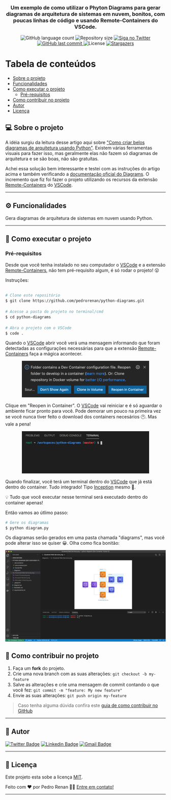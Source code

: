 <h3 align="center">
    Um exemplo de como utilizar o Phyton Diagrams para gerar diagramas de arquitetura de sistemas em nuvem, bonitos, com poucas linhas de código e usando Remote-Containers do VSCode.
</h3>

<p align="center">
  <img alt="GitHub language count" src="https://img.shields.io/github/languages/count/pedrorenan/python-diagrams">

  <img alt="Repository size" src="https://img.shields.io/github/repo-size/pedrorenan/python-diagrams">

  <a href="https://www.twitter.com/pedrorenan/">
    <img alt="Siga no Twitter" src="https://img.shields.io/twitter/url?url=https://github.com/pedrorenan/python-diagrams">
  </a>
  
  <a href="https://github.com/tgmarinho/README-ecoleta/commits/master">
    <img alt="GitHub last commit" src="https://img.shields.io/github/last-commit/pedrorenan/python-diagrams">
  </a>
    
   <img alt="License" src="https://img.shields.io/badge/license-MIT-brightgreen">
   <a href="https://github.com/pedrorenan/python-diagrams/stargazers">
    <img alt="Stargazers" src="https://img.shields.io/github/stars/pedrorenan/python-diagrams?style=social">
  </a>
  
</p>


Tabela de conteúdos
=================
<!--ts-->
   * [Sobre o projeto](#-sobre-o-projeto)
   * [Funcionalidades](#-funcionalidades)
   * [Como executar o projeto](#-como-executar-o-projeto)
     * [Pré-requisitos](#pré-requisitos)
   * [Como contribuir no projeto](#-como-contribuir-no-projeto)
   * [Autor](#-autor)
   * [Licença](#user-content--licença)
<!--te-->


## 💻 Sobre o projeto

A idéia surgiu da leitura desse artigo aqui sobre ["Como criar belos diagramas de arquitetura  usando Python"](https://towardsdatascience.com/create-beautiful-architecture-diagrams-with-python-7792a1485f97). Existem várias ferramentas visuais para fazer isso, mas geralmente elas não fazem só diagramas de arquitetura e se são boas, não são gratuítas.

Achei essa solução bem interessante e testei com as instruções do artigo acima e também verificando a [documentação oficial do Diagrams](https://diagrams.mingrammer.com/docs/getting-started/installation). O incremento que fiz foi fazer o projeto utilizando os recursos da extensão [Remote-Containers](https://marketplace.visualstudio.com/items?itemName=ms-vscode-remote.remote-containers) do [VSCode](https://code.visualstudio.com/download).

---

## ⚙️ Funcionalidades

Gera diagramas de arquitetura de sistemas em nuvem usando Python.
  
---


## 🚀 Como executar o projeto


### Pré-requisitos

Desde que você tenha instalado no seu computador o [VSCode](https://code.visualstudio.com/download) e a extensão [Remote-Containers](https://marketplace.visualstudio.com/items?itemName=ms-vscode-remote.remote-containers),  não tem pré-requisito algum, é só rodar o projeto! 😲

Instruções:

```bash

# Clone este repositório
$ git clone https://github.com/pedrorenan/python-diagrams.git

# Acesse a pasta do projeto no terminal/cmd
$ cd python-diagrams

# Abra o projeto com o VSCode
$ code .
```
Quando o  [VSCode](https://code.visualstudio.com/download) abrir você verá uma mensagem informando que foram detectadas as configurações necessárias para que a extensão  [Remote-Containers](https://marketplace.visualstudio.com/items?itemName=ms-vscode-remote.remote-containers) faça a mágica acontecer.

<p align="center">
  <img alt="Remote Containers Dialog" title="Remote Containers Dialog" src="./assets/python-diagrams-remote-containers-dialog.png" width="400px">
</p>

Clique em "Reopen in Container". O [VSCode](https://code.visualstudio.com/download) vai reiniciar e é só aguardar o ambiente ficar pronto para você. Pode demorar um pouco na primeira vez se você nunca tiver feito o download dos containers necesários 🕐. Mas vale a pena!

<p align="center">
  <img alt="Terminal inside Container" title="Terminal inside Container" src="./assets/python-diagrams-terminal-inside-vscode.png" width="400px">
</p>

Quando finalizar, você terá um terminal dentro do [VSCode](https://code.visualstudio.com/download) que já está dentro do container. Tudo integrado! Tipo [Inception](https://www.imdb.com/title/tt1375666/) mesmo 🍿. 

💡 Tudo que você executar nesse terminal será executado dentro do container apenas!

Então vamos ao útlimo passo:

```bash
# Gere os diagramas
$ python diagram.py
```
 
 Os diagramas serão gerados em uma pasta chamada "diagrams", mas você pode alterar isso se quiser  😀. Olha como fica bonitão:

<p align="center">
  <img alt="Running the project" title="Running the project" src="./assets/python-diagrams-running.png" width="800px">
</p>



## 💪 Como contribuir no projeto

1. Faça um **fork** do projeto.
2. Crie uma nova branch com as suas alterações: `git checkout -b my-feature`
3. Salve as alterações e crie uma mensagem de commit contando o que você fez: `git commit -m "feature: My new feature"`
4. Envie as suas alterações: `git push origin my-feature`
> Caso tenha alguma dúvida confira este [guia de como contribuir no GitHub](./CONTRIBUTING.md)

---

## 🦸 Autor



[![Twitter Badge](https://img.shields.io/badge/-@pedrorenan-1ca0f1?style=flat-square&labelColor=1ca0f1&logo=twitter&logoColor=white&link=https://twitter.com/pedrorenan)](https://twitter.com/pedrorenan) [![Linkedin Badge](https://img.shields.io/badge/-Pedro%20Renan-blue?style=flat-square&logo=Linkedin&logoColor=white&link=https://www.linkedin.com/in/opedrorenan/)](https://www.linkedin.com/in/opedrorenan/) 
[![Gmail Badge](https://img.shields.io/badge/-pedrorenan@gmail.com-c14438?style=flat-square&logo=Gmail&logoColor=white&link=mailto:pedrorenan@gmail.com)](mailto:pedrorenan@gmail.com)

---

## 📝 Licença

Este projeto esta sobe a licença [MIT](./LICENSE).

Feito com ❤️ por Pedro Renan 👋🏽 [Entre em contato!](https://www.linkedin.com/in/opedrorenan/)

---